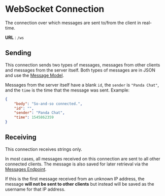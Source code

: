 # WebSocket Connection

The connection over which messages are sent to/from the client in real-time.

**URL** : `/ws`

## Sending

This connection sends two types of messages, messages from other clients and messages from the server itself. Both types of messages are in JSON and use the [Message Model](message_model.md).

Messages from the server itself have a blank `id`, the `sender` is `"Panda Chat"`, and the `time` is the time that the message was sent. Example:

```json
{
    "body": "So-and-so connected.",
    "id": "",
    "sender": "Panda Chat",
    "time": 1545862359
}
```

## Receiving

This connection receives strings only.

In most cases, all messages received on this connection are sent to all other connected clients. The message is also saved for later retrieval via the [Messages Endpoint](messages.md).

If this is the first message received from an unknown IP address, the message **will not be sent to other clients** but instead will be saved as the username for that IP address.
